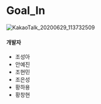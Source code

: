 # Goal_In


![KakaoTalk_20200629_113732509](https://user-images.githubusercontent.com/66407391/85967254-ff0a8c80-b9fc-11ea-8182-cc5fa642e966.png)



#### 개발자
- 조성아
- 안예진
- 조현민
- 조은성
- 황하용
- 황창현
